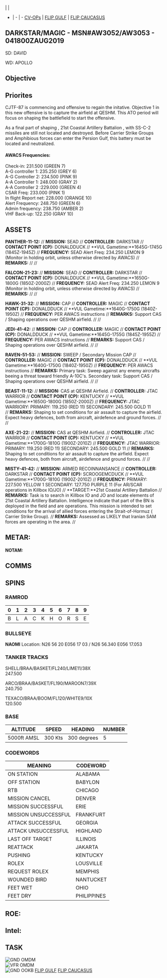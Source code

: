  |  | 
- | - | -
[CV-OPs](/CVOPS/cvops.md) | [FLIP GULF](https://www.dropbox.com/s/sp91zf63rx0esao/FLIP_GULFR2_EC1.pdf?dl=0) | [FLIP CAUCASUS](https://www.dropbox.com/s/ppiqy9ba7i8h8op/FLIP_CAUR_EC1.pdf?dl=0)

## DARKSTAR/MAGIC - MSN#AW3052/AW3053 - 041800ZAUG2019

SD: DAVID 

WD: APOLLO 



## Objective


## Priorites
CJTF-87 is commencing and offensive to regain the initative. Objective 1 in this new offensive is to capture the airfield at QESHM.
This ATO period will focus on shaping the battlefield to start the offensive. 

As a final part of shaping , 21st Coastal Artillery Battalion , with SS-C-2 missiles are still not located and destroyed.
Before Carrier Strike Groups and Amphibious forces can enter the Persion Gulf, this battery must be located and neutralized.

#### AWACS Frequencies:
Check-in: 231.500 (GREEN 7) <br>
A-G controller 1: 235.250 (GREY 6) <br>
A-G Controller 2: 234.500 (PINK 9) <br>
A-A Controller 1: 248.000 (GRAY 2) <br>
A-A Controller 2 :229.000 (GREEN 4) <br>
CSAR Freq: 233.000 (PINK 1) <br>
In flight Report net: 228.000 (ORANGE 10) <br>
Alert Frequency: 248.750 (GREEN 6) <br>
Admin frequency: 238.750 (AMBER 2) <br>
VHF Back-up: 122.250 (GRAY 10) <br>

## ASSETS

**PANTHER-11-12:** 
//
**MISSION:**  SEAD
//
**CONTROLLER:** DARKSTAR
//
**CONTACT POINT (CP):** DONALDDUCK
//
**VUL Gametime:**1645G-1745G (1845Z-1945Z)
//
**FREQUENCY:**  SEAD Alert Freq: 234.250	LEMON 9  (Monitor in holding orbit, unless otherwise directed by AWACS)
//
**REMARKS:** 
//
//

**FALCON-21-23:** 
//
**MISSION:**  SEAD
//
**CONTROLLER:**  DARKSTAR
//
**CONTACT POINT (CP):** DONALDDUCK
//
**VUL Gametime:**1650G-1800G (1850Z-2000Z)
//
**FREQUENCY:**  SEAD Alert Freq: 234.250	LEMON 9  (Monitor in holding orbit, unless otherwise directed by AWACS)
//
**REMARKS:** 
//
//

**HAWK-31-32:** 
//
**MISSION:**  CAP
//
**CONTROLLER:** MAGIC
//
**CONTACT POINT (CP):** DONALDDUCK
//
**VUL Gametime:**1640G-1750G (1840Z-1950Z)
//
**FREQUENCY:**  PER AWACS instructions
//
**REMARKS:** Support CAS / Shaping operations over QESHM airfield. 
//
//

**JEDI-41-42:** 
//
**MISSION:**  CAP
//
**CONTROLLER:** MAGIC
//
**CONTACT POINT (CP):** DONALDDUCK
//
**VUL Gametime:**1645G-1755G (1845Z-1955Z)
//
**FREQUENCY:**  PER AWACS instructions
//
**REMARKS:** Support CAS / Shaping operations over QESHM airfield. 
//
//


**RAVEN-51-53:** 
//
**MISSION:**  SWEEP / Secondary Mission CAP
//
**CONTROLLER:** MAGIC
//
**CONTACT POINT (CP):** DONALDDUCK
//
**VUL Gametime:**1640G-1750G (1840Z-1950Z)
//
**FREQUENCY:**  PER AWACS instructions
//
**REMARKS:** Primary task: Sweep against any enemy aircrafts beeing a threat toward friendly A-10C's. Secondary task: Support CAS / Shaping operations over QESHM airfield. 
//
//

**BEAST-11-12:** 
//
**MISSION:** CAS at QESHM Airfield.
//
**CONTROLLER:** JTAC WARRIOR
//
**CONTACT POINT (CP):** KENTUCKY
//
**VUL Gametime:**1650G-1800G (1850Z-2000Z)
//
**FREQUENCY:**  JTAC WARRIORY: PRIMARY: 119.250	(RED 11) SECONDARY: 245.500	GOLD 11  
//
**REMARKS:** Shaping to set conditions for air assault to capture the airfield. Expect heavy defences, both from aircraft, airdefence and ground forces.
//
//

**AXE-21-22:** 
//
**MISSION:**  CAS at QESHM Airfield.
//
**CONTROLLER:** JTAC WARRIOR
//
**CONTACT POINT (CP):** KENTUCKY
//
**VUL Gametime:**1700G-1810G (1900Z-2010Z)
//
**FREQUENCY:** JTAC WARRIOR: PRIMARY: 119.250	(RED 11) SECONDARY: 245.500	GOLD 11 
//
**REMARKS:** Shaping to set conditions for air assault to capture the airfield. Expect heavy defences, both from aircraft, airdefence and ground forces.
//
//

**MISTY-41-42:** 
//
**MISSION:**  ARMED RECOINNANSANCE
//
**CONTROLLER:** DARKSTAR
//
**CONTACT POINT (CP):** SCROOGEMCDUCK
//
**VUL Gametime:**1700G-1810G (1900Z-2010Z)
//
**FREQUENCY:** PRIMARY: 227.500	YELLOW 1 SECONDARY: 127.750	PURPLE 11  (For AR/SCAR operations in Killbox IO/JO)
//
**TARGET:**21st Coastal Artillery Battalion
//
**REMARKS:** Task is to search in Killbox IO and JO and locate elements of 21st Coastal Artillery Battalion. Intelligence indicate that part of the BN is deployed in the field and are operations.
This mission is intended to set conditions for the arrival of allied forces entering the Strait-of-Hormuz ( Carrier Strike Group).
//
**REMARKS:** Assessed as LIKELY that Iranian SAM forces are operating in the area.
//

## METAR: 

#### NOTAM: 



## COMMS

## SPINS

### RAMROD

| 0 | 1 | 2 | 3 | 4 | 5 | 6 | 7 | 8 | 9 |
| - | - | - | - | - | - | - | - | - | - |
| B | L | A | C | K | H | O | R | S | E |


### BULLSEYE

**NAOMI** Location: N26 56 20 E056 17 03  / N26 56.340 E056 17.053


### TANKER TRACKS

SHELL/BRAA/BASKET/FL240/LIME11/38X  
247.500

ARCO/BRAA/BASKET/FL190/MAROON7/39X  
240.750

TEXACO/BRAA/BOOM/FL120/WHITE9/10X  
120.500

### BASE

| ALTITUDE | SPEED | HEADING | NUMBER| 
| -------- | ----- | ------- | ----- | 
| 5000ft AMSL | 300 Kts | 300 degrees | 5 |

### CODEWORDS

| MEANING | CODEWORD | 
| ------- | -------- | 
| ON STATION | ALABAMA | 
| OFF STATION | BABYLON |
| RTB | CHICAGO |
| MISSION CANCEL | DENVER |
| MISSION SUCCESSFUL| ERIE |
| MISSION UNSUCCESSFUL| FRANKFURT |
| ATTACK SUCCESSFUL | GEORGIA |
| ATTACK UNSUCCESSFUL | HIGHLAND |
| LAST OFF TARGET| ILLINOIS |
| REATTACK | JAKARTA |
| PUSHING | KENTUCKY |
| ROLEX | LOUSVILLE |
| REQUEST ROLEX| MEMPHIS|
| WOUNDED BIRD | NANTUCKET |
| FEET WET | OHIO |
| FEET DRY | PHILIPPINES |


## ROE:



## Intel:


## TASK


![GND OMDM](/FLIPS/OMDM_GND_JULY3.png)  
![VFR OMDM](/FLIPS/OMDM_VFR_JULY3.png)  
![GND OOKB](/FLIPS/OOKB_GND_JULY3.png) 
[FLIP GULF](https://www.dropbox.com/s/sp91zf63rx0esao/FLIP_GULFR2_EC1.pdf?dl=0)
[FLIP CAUCASUS](https://www.dropbox.com/s/ppiqy9ba7i8h8op/FLIP_CAUR_EC1.pdf?dl=0)

